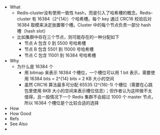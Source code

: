 - What
	- Redis-cluster没有使用一致性 hash，而是引入了哈希槽的概念。Redis-cluster 有 16384（2^{14}）个哈希槽。每个 key 通过 CRC16 校验后对 16384 取模来决定放置哪个槽。Cluster 中的每个节点负责一部分 hash 槽（hash slot）
	- 比如集群中存在三个节点，则可能存在的一种分配如下
		- 节点 A 包含 0 到 5500 号哈希槽
		- 节点 B 包含 5501 到 11000 号哈希槽
		- 节点 C 包含 11001 到 16384 号哈希槽
- Why
	- 为什么是 16384 个
		- 用 bitmap 来表示 16384 个槽位，一个槽位可以用 1 bit 表示，需要使用 16384 bits = 2^{14} bits = 2 KB 大小的空间
		- 虽然 CRC16 算法最多可分配 65535 (2^{16}-1) 个槽位（需要在心跳包里使用 8KB 大小的空间来表示槽位信息）；但作者认为这样做不太值得，且一般情况下一个 Redis 集群不会超过 1000 个 master 节点，所以 16384 个槽位是个比较合适的选择
- How
- How Good
- Refs
- See Also
-